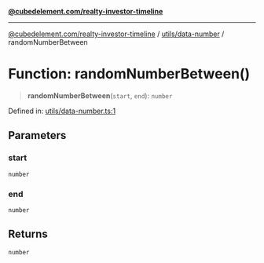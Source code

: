 [**@cubedelement.com/realty-investor-timeline**](../../../index.md)

---

[@cubedelement.com/realty-investor-timeline](../../../modules.md) / [utils/data-number](../index.md) / randomNumberBetween

# Function: randomNumberBetween()

> **randomNumberBetween**(`start`, `end`): `number`

Defined in: [utils/data-number.ts:1](https://github.com/kvernon/realty-investor-timeline/blob/c7446a8a5576468ac5874a2dd8323180fa97a55b/src/utils/data-number.ts#L1)

## Parameters

### start

`number`

### end

`number`

## Returns

`number`
